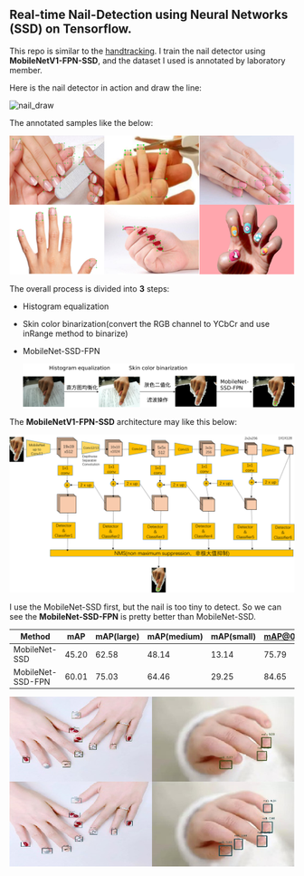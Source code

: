## Real-time Nail-Detection using Neural Networks (SSD) on Tensorflow.

This repo is similar to the [handtracking](<https://github.com/victordibia/handtracking>). I train the nail detector using **MobileNetV1-FPN-SSD**, and the dataset I used is annotated by laboratory member.

Here is the nail detector in action and draw the line:

![nail_draw](README.assets/nail_draw.gif)

The annotated samples like the below:

![1560172595651](README.assets/1560172595651.png)

The overall process is divided into **3** steps:

- Histogram equalization

- Skin color binarization(convert the RGB channel to YCbCr and use inRange method to binarize)

- MobileNet-SSD-FPN

  ![1560172217358](README.assets/1560172217358.png)


The **MobileNetV1-FPN-SSD** architecture may like this below:

![ssd_fpn_nail](README.assets/ssd_fpn_nail.png)

I use the MobileNet-SSD first, but the nail is too tiny to detect. So we can see the **MobileNet-SSD-FPN** is pretty better than MobileNet-SSD.

| **Method** | **mAP** | **mAP(large)** | **mAP(medium)** | **mAP(small)** | **mAP@0.50IOU** | **mAP@0.75IOU** |
| ----------------- | ------------- | ------- | -------------- | --------------- | -------------- | ------------------- |
| MobileNet-SSD | 45.20| 62.58| 48.14| 13.14| 75.79| 45.81|
| MobileNet-SSD-FPN | 60.01| 75.03| 64.46| 29.25| 84.65| 71.85|

![1560173400082](README.assets/1560173400082.png)



